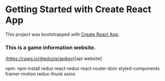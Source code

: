 # Getting Started with Create React App

This project was bootstrapped with [Create React App](https://github.com/facebook/create-react-app).

### This is a game information website.


(https://rawg.io/@edozie/apikey)[api website]

<!-- installed dependencies -->
npm: npm install redux react-redux react-router-dom styled-components framer-motion redux-thunk axios